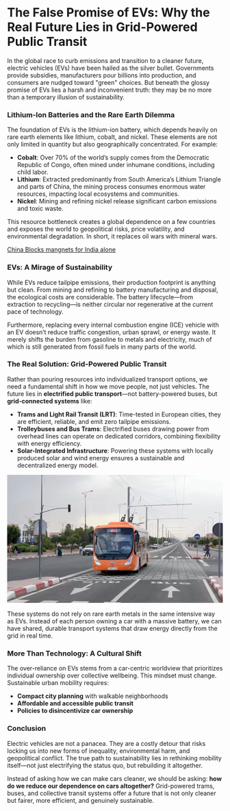 # The False Promise of EVs: Why the Real Future Lies in Grid-Powered Public Transit

In the global race to curb emissions and transition to a cleaner future, electric vehicles (EVs) have been hailed as the silver bullet. Governments provide subsidies, manufacturers pour billions into production, and consumers are nudged toward "green" choices. But beneath the glossy promise of EVs lies a harsh and inconvenient truth: they may be no more than a temporary illusion of sustainability.

### Lithium-Ion Batteries and the Rare Earth Dilemma

The foundation of EVs is the lithium-ion battery, which depends heavily on rare earth elements like lithium, cobalt, and nickel. These elements are not only limited in quantity but also geographically concentrated. For example:

* **Cobalt**: Over 70% of the world’s supply comes from the Democratic Republic of Congo, often mined under inhumane conditions, including child labor.
* **Lithium**: Extracted predominantly from South America’s Lithium Triangle and parts of China, the mining process consumes enormous water resources, impacting local ecosystems and communities.
* **Nickel**: Mining and refining nickel release significant carbon emissions and toxic waste.

This resource bottleneck creates a global dependence on a few countries and exposes the world to geopolitical risks, price volatility, and environmental degradation. In short, it replaces oil wars with mineral wars.

[China Blocks mangnets for India alone](china-blocks-magnet.jpeg)

### EVs: A Mirage of Sustainability

While EVs reduce tailpipe emissions, their production footprint is anything but clean. From mining and refining to battery manufacturing and disposal, the ecological costs are considerable. The battery lifecycle—from extraction to recycling—is neither circular nor regenerative at the current pace of technology.

Furthermore, replacing every internal combustion engine (ICE) vehicle with an EV doesn’t reduce traffic congestion, urban sprawl, or energy waste. It merely shifts the burden from gasoline to metals and electricity, much of which is still generated from fossil fuels in many parts of the world.

### The Real Solution: Grid-Powered Public Transit

Rather than pouring resources into individualized transport options, we need a fundamental shift in how we move people, not just vehicles. The future lies in **electrified public transport**—not battery-powered buses, but **grid-connected systems** like:

* **Trams and Light Rail Transit (LRT)**: Time-tested in European cities, they are efficient, reliable, and emit zero tailpipe emissions.
* **Trolleybuses and Bus Trams**: Electrified buses drawing power from overhead lines can operate on dedicated corridors, combining flexibility with energy efficiency.
* **Solar-Integrated Infrastructure**: Powering these systems with locally produced solar and wind energy ensures a sustainable and decentralized energy model.

![TrollyeBuses](trollybuses.jpg)

These systems do not rely on rare earth metals in the same intensive way as EVs. Instead of each person owning a car with a massive battery, we can have shared, durable transport systems that draw energy directly from the grid in real time.

### More Than Technology: A Cultural Shift

The over-reliance on EVs stems from a car-centric worldview that prioritizes individual ownership over collective wellbeing. This mindset must change. Sustainable urban mobility requires:

* **Compact city planning** with walkable neighborhoods
* **Affordable and accessible public transit**
* **Policies to disincentivize car ownership**

### Conclusion

Electric vehicles are not a panacea. They are a costly detour that risks locking us into new forms of inequality, environmental harm, and geopolitical conflict. The true path to sustainability lies in rethinking mobility itself—not just electrifying the status quo, but rebuilding it altogether.

Instead of asking how we can make cars cleaner, we should be asking: **how do we reduce our dependence on cars altogether?** Grid-powered trams, buses, and collective transit systems offer a future that is not only cleaner but fairer, more efficient, and genuinely sustainable.
